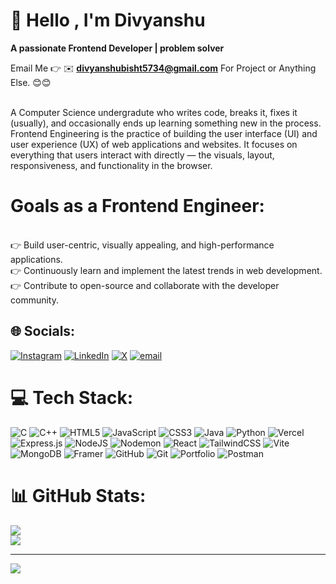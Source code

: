 # 💫 Hello , I'm Divyanshu
**A passionate Frontend Developer | problem solver**

Email Me 👉 ✉️ **divyanshubisht5734@gmail.com** For Project or Anything Else. 😊😊

<br> A Computer Science undergradute who writes code, breaks it, fixes it (usually), and occasionally ends up learning something new in the process.
<br> Frontend Engineering is the practice of building the user interface (UI) and user experience (UX) of web applications and websites. It focuses on everything that users interact with directly — the visuals, layout, responsiveness, and functionality in the browser.

# Goals as a Frontend Engineer:
<br>👉 Build user-centric, visually appealing, and high-performance applications.
<br>👉 Continuously learn and implement the latest trends in web development.
<br>👉 Contribute to open-source and collaborate with the developer community.



## 🌐 Socials:
[![Instagram](https://img.shields.io/badge/Instagram-%23E4405F.svg?logo=Instagram&logoColor=white)](https://instagram.com/_.divyanshu_20) [![LinkedIn](https://img.shields.io/badge/LinkedIn-%230077B5.svg?logo=linkedin&logoColor=white)](https://linkedin.com/in/divyanshu-bisht-92b974291) [![X](https://img.shields.io/badge/X-black.svg?logo=X&logoColor=white)](https://x.com/@divyanshu_9899) [![email](https://img.shields.io/badge/Email-D14836?logo=gmail&logoColor=white)](mailto:divyanshubisht5734@gmail.com) 

# 💻 Tech Stack:
![C](https://img.shields.io/badge/c-%2300599C.svg?style=for-the-badge&logo=c&logoColor=white) ![C++](https://img.shields.io/badge/c++-%2300599C.svg?style=for-the-badge&logo=c%2B%2B&logoColor=white) ![HTML5](https://img.shields.io/badge/html5-%23E34F26.svg?style=for-the-badge&logo=html5&logoColor=white) ![JavaScript](https://img.shields.io/badge/javascript-%23323330.svg?style=for-the-badge&logo=javascript&logoColor=%23F7DF1E) ![CSS3](https://img.shields.io/badge/css3-%231572B6.svg?style=for-the-badge&logo=css3&logoColor=white) ![Java](https://img.shields.io/badge/java-%23ED8B00.svg?style=for-the-badge&logo=openjdk&logoColor=white) ![Python](https://img.shields.io/badge/python-3670A0?style=for-the-badge&logo=python&logoColor=ffdd54) ![Vercel](https://img.shields.io/badge/vercel-%23000000.svg?style=for-the-badge&logo=vercel&logoColor=white) ![Express.js](https://img.shields.io/badge/express.js-%23404d59.svg?style=for-the-badge&logo=express&logoColor=%2361DAFB) ![NodeJS](https://img.shields.io/badge/node.js-6DA55F?style=for-the-badge&logo=node.js&logoColor=white) ![Nodemon](https://img.shields.io/badge/NODEMON-%23323330.svg?style=for-the-badge&logo=nodemon&logoColor=%BBDEAD) ![React](https://img.shields.io/badge/react-%2320232a.svg?style=for-the-badge&logo=react&logoColor=%2361DAFB) ![TailwindCSS](https://img.shields.io/badge/tailwindcss-%2338B2AC.svg?style=for-the-badge&logo=tailwind-css&logoColor=white) ![Vite](https://img.shields.io/badge/vite-%23646CFF.svg?style=for-the-badge&logo=vite&logoColor=white) ![MongoDB](https://img.shields.io/badge/MongoDB-%234ea94b.svg?style=for-the-badge&logo=mongodb&logoColor=white) ![Framer](https://img.shields.io/badge/Framer-black?style=for-the-badge&logo=framer&logoColor=blue) ![GitHub](https://img.shields.io/badge/github-%23121011.svg?style=for-the-badge&logo=github&logoColor=white) ![Git](https://img.shields.io/badge/git-%23F05033.svg?style=for-the-badge&logo=git&logoColor=white) ![Portfolio](https://img.shields.io/badge/Portfolio-%23000000.svg?style=for-the-badge&logo=firefox&logoColor=#FF7139) ![Postman](https://img.shields.io/badge/Postman-FF6C37?style=for-the-badge&logo=postman&logoColor=white)
# 📊 GitHub Stats:
![](https://nirzak-streak-stats.vercel.app/?user=divyanshu-code&theme=dark&hide_border=false)<br/>
![](https://github-readme-stats.vercel.app/api/top-langs/?username=divyanshu-code&theme=dark&hide_border=false&include_all_commits=true&count_private=false&layout=compact)

---
[![](https://visitcount.itsvg.in/api?id=divyanshu-code&icon=0&color=0)](https://visitcount.itsvg.in)

<!-- Proudly created with GPRM ( https://gprm.itsvg.in ) -->
